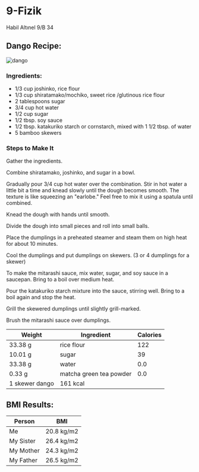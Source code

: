 # 9-Fizik
Habil Altınel 9/B 34
## Dango Recipe:
![dango](https://user-images.githubusercontent.com/62997544/78508088-f05d6200-778c-11ea-8622-9366c841c0bf.jpg)


### Ingredients:
- 1/3 cup joshinko, rice flour
- 1/3 cup shiratamako/mochiko, sweet rice /glutinous rice flour
- 2 tablespoons sugar
- 3/4 cup hot water
- 1/2 cup sugar
- 1/2 tbsp. soy sauce
- 1/2 tbsp. katakuriko starch or cornstarch, mixed with 1 1/2 tbsp. of water
- 5 bamboo skewers

### Steps to Make It
Gather the ingredients.

Combine shiratamako, joshinko, and sugar in a bowl.

Gradually pour 3/4 cup hot water over the combination. Stir in hot water a little bit a time and knead slowly until the dough becomes smooth. The texture is like squeezing an "earlobe." Feel free to mix it using a spatula until combined.

Knead the dough with hands until smooth.

Divide the dough into small pieces and roll into small balls.

Place the dumplings in a preheated steamer and steam them on high heat for about 10 minutes.

Cool the dumplings and put dumplings on skewers. (3 or 4 dumplings for a skewer)

To make the mitarashi sauce, mix water, sugar, and soy sauce in a saucepan. Bring to a boil over medium heat.

Pour the katakuriko starch mixture into the sauce, stirring well. Bring to a boil again and stop the heat.

Grill the skewered dumplings until slightly grill-marked.

Brush the mitarashi sauce over dumplings.

| Weight | Ingredient | Calories | 
| ---| --- | --- |
| 33.38 g | rice flour | 122 |
| 10.01 g | sugar | 39 |
| 33.38 g | water | 0.0 |
| 0.33 g | matcha green tea powder | 0.0 |
| 1 skewer dango | 161 kcal |

## BMI Results:
| Person | BMI |
| --- | --- |
| Me | 20.8 kg/m2 |
| My Sister | 26.4 kg/m2 |
| My Mother | 24.3 kg/m2 |
| My Father | 26.5 kg/m2 |
